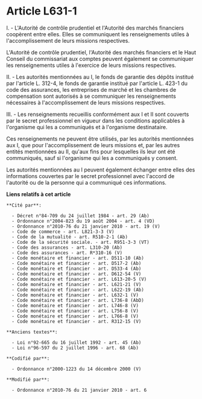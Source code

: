 # Article L631-1

I. - L'Autorité de contrôle prudentiel et l'Autorité des marchés financiers coopèrent entre elles. Elles se communiquent les
renseignements utiles à l'accomplissement de leurs missions respectives. 

L'Autorité de contrôle prudentiel, l'Autorité des marchés financiers et le Haut Conseil du commissariat aux comptes peuvent
également se communiquer les renseignements utiles à l'exercice de leurs missions respectives. 

II. - Les autorités mentionnées au I, le fonds de garantie des dépôts institué par l'article L. 312-4, le fonds de garantie
institué par l'article L. 423-1 du code des assurances, les entreprises de marché et les chambres de compensation sont
autorisés à se communiquer les renseignements nécessaires à l'accomplissement de leurs missions respectives.

III. - Les renseignements recueillis conformément aux I et II sont couverts par le secret professionnel en vigueur dans les
conditions applicables à l'organisme qui les a communiqués et à l'organisme destinataire.

Ces renseignements ne peuvent être utilisés, par les autorités mentionnées aux I, que pour l'accomplissement de leurs
missions et, par les autres entités mentionnées au II, qu'aux fins pour lesquelles ils leur ont été communiqués, sauf si
l'organisme qui les a communiqués y consent.

Les autorités mentionnées au I peuvent également échanger entre elles des informations couvertes par le secret professionnel
avec l'accord de l'autorité ou de la personne qui a communiqué ces informations.

**Liens relatifs à cet article**

	**Cité par**:

	  - Décret n°84-709 du 24 juillet 1984 - art. 29 (Ab)
	  - Ordonnance n°2004-823 du 19 août 2004 - art. 4 (VD)
	  - Ordonnance n°2010-76 du 21 janvier 2010 - art. 19 (V)
	  - Code de commerce - art. L821-3-3 (V)
	  - Code de la mutualité - art. R510-2-1 (Ab)
	  - Code de la sécurité sociale. - art. R951-3-3 (VT)
	  - Code des assurances - art. L310-20 (Ab)
	  - Code des assurances - art. R*310-16 (V)
	  - Code monétaire et financier - art. D511-10 (Ab)
	  - Code monétaire et financier - art. D517-2 (Ab)
	  - Code monétaire et financier - art. D533-4 (Ab)
	  - Code monétaire et financier - art. D612-54 (V)
	  - Code monétaire et financier - art. L613-20-5 (V)
	  - Code monétaire et financier - art. L621-21 (V)
	  - Code monétaire et financier - art. L622-19 (Ab)
	  - Code monétaire et financier - art. L632-1 (V)
	  - Code monétaire et financier - art. L736-8 (AbD)
	  - Code monétaire et financier - art. L746-8 (V)
	  - Code monétaire et financier - art. L756-8 (V)
	  - Code monétaire et financier - art. L766-8 (V)
	  - Code monétaire et financier - art. R312-15 (V)

	**Anciens textes**:

	  - Loi n°92-665 du 16 juillet 1992 - art. 45 (Ab)
	  - Loi n°96-597 du 2 juillet 1996 - art. 68 (Ab)

	**Codifié par**:

	  - Ordonnance n°2000-1223 du 14 décembre 2000 (V)

	**Modifié par**:

	  - Ordonnance n°2010-76 du 21 janvier 2010 - art. 6
